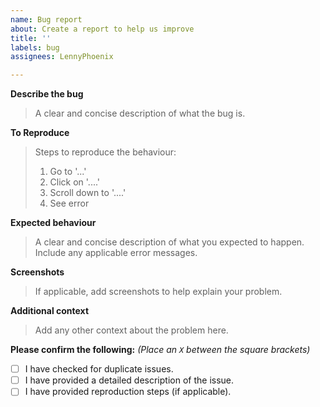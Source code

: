 ```yaml
---
name: Bug report
about: Create a report to help us improve
title: ''
labels: bug
assignees: LennyPhoenix

---
```


**Describe the bug**
> A clear and concise description of what the bug is.

**To Reproduce**
> Steps to reproduce the behaviour:
> 1. Go to '...'
> 2. Click on '....'
> 3. Scroll down to '....'
> 4. See error

**Expected behaviour**
> A clear and concise description of what you expected to happen. Include any applicable error messages.

**Screenshots**
> If applicable, add screenshots to help explain your problem.

**Additional context**
> Add any other context about the problem here.

**Please confirm the following:** *(Place an `X` between the square brackets)*
- [ ] I have checked for duplicate issues.
- [ ] I have provided a detailed description of the issue.
- [ ] I have provided reproduction steps (if applicable).
